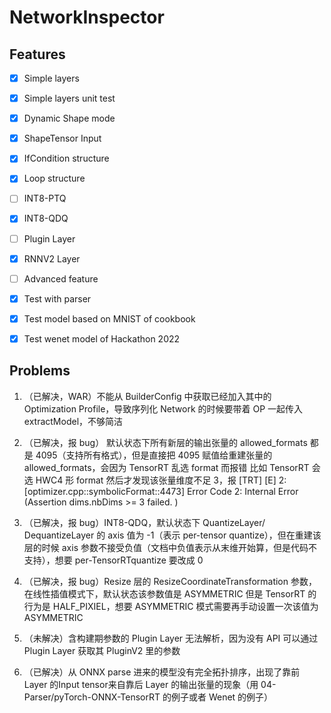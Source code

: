 # NetworkInspector

## Features

- [x] Simple layers

- [x] Simple layers unit test

- [x] Dynamic Shape mode

- [x] ShapeTensor Input

- [x] IfCondition structure

- [x] Loop structure

- [ ] INT8-PTQ

- [x] INT8-QDQ

- [ ] Plugin Layer

- [x] RNNV2 Layer

- [ ] Advanced feature

- [x] Test with parser

- [x] Test model based on MNIST of cookbook

- [x] Test wenet model of Hackathon 2022

## Problems

1. （已解决，WAR）不能从 BuilderConfig 中获取已经加入其中的 Optimization Profile，导致序列化 Network 的时候要带着 OP 一起传入 extractModel，不够简洁

2. （已解决，报 bug） 默认状态下所有新层的输出张量的 allowed_formats 都是 4095（支持所有格式），但是直接把 4095 赋值给重建张量的 allowed_formats，会因为 TensorRT 乱选 format 而报错
    比如 TensorRT 会选 HWC4 形 format 然后才发现该张量维度不足 3，报 [TRT] [E] 2: [optimizer.cpp::symbolicFormat::4473] Error Code 2: Internal Error (Assertion dims.nbDims >= 3 failed. )

3. （已解决，报 bug）INT8-QDQ，默认状态下 QuantizeLayer/ DequantizeLayer 的 axis 值为 -1（表示 per-tensor quantize），但在重建该层的时候 axis 参数不接受负值（文档中负值表示从末维开始算，但是代码不支持），想要 per-TensorRTquantize 要改成 0

4. （已解决，报 bug）Resize 层的 ResizeCoordinateTransformation 参数，在线性插值模式下，默认状态该参数值是 ASYMMETRIC 但是 TensorRT 的行为是 HALF_PIXIEL，想要 ASYMMETRIC 模式需要再手动设置一次该值为 ASYMMETRIC

5. （未解决）含构建期参数的 Plugin Layer 无法解析，因为没有 API 可以通过 Plugin Layer 获取其 PluginV2 里的参数

6. （已解决）从 ONNX parse 进来的模型没有完全拓扑排序，出现了靠前 Layer 的Input tensor来自靠后 Layer 的输出张量的现象（用 04-Parser/pyTorch-ONNX-TensorRT 的例子或者 Wenet 的例子）
